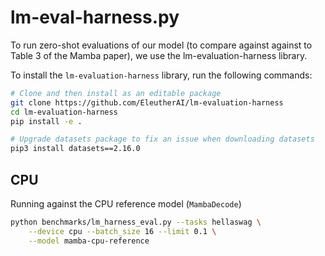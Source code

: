 # lm-eval-harness.py

To run zero-shot evaluations of our model (to compare against against to Table
3 of the Mamba paper), we use the lm-evaluation-harness library.

To install the `lm-evaluation-harness` library, run the following commands:

```sh
# Clone and then install as an editable package
git clone https://github.com/EleutherAI/lm-evaluation-harness
cd lm-evaluation-harness
pip install -e .

# Upgrade datasets package to fix an issue when downloading datasets
pip3 install datasets==2.16.0
```

## CPU

Running against the CPU reference model (`MambaDecode`)

```sh
python benchmarks/lm_harness_eval.py --tasks hellaswag \
    --device cpu --batch_size 16 --limit 0.1 \
    --model mamba-cpu-reference
```
